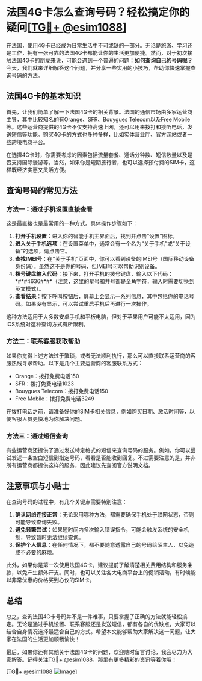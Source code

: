 # 法国4G卡怎么查询号码？轻松搞定你的疑问[[TG💪+ @esim1088](https://t.me/s/esim1088)]

在法国，使用4G卡已经成为日常生活中不可或缺的一部分。无论是旅游、学习还是工作，拥有一张可靠的法国4G卡都能让你的生活更加便捷。然而，对于初次接触法国4G卡的朋友来说，可能会遇到一个普遍的问题：**如何查询自己的号码呢？** 今天，我们就来详细解答这个问题，并分享一些实用的小技巧，帮助你快速掌握查询号码的方法。

## 法国4G卡的基本知识

首先，让我们简单了解一下法国4G卡的相关背景。法国的通信市场由多家运营商主导，其中比较知名的有Orange、SFR、Bouygues Telecom以及Free Mobile等。这些运营商提供的4G卡不仅支持高速上网，还可以用来拨打和接听电话，发送短信等功能。购买4G卡的方式也多种多样，比如实体营业厅、官方网站或者一些跨境电商平台。

在选择4G卡时，你需要考虑的因素包括流量套餐、通话分钟数、短信数量以及是否支持国际漫游等。当然，如果你是短期旅行者，也可以选择预付费的SIM卡，这样既经济实惠又灵活方便。

## 查询号码的常见方法

### 方法一：通过手机设置直接查看

这是最直接也是最常用的一种方式。具体操作步骤如下：

1. **打开手机设置**：进入你的智能手机主界面后，找到并点击“设置”图标。
2. **进入关于手机选项**：在设置菜单中，通常会有一个名为“关于手机”或“关于设备”的选项，请点击它。
3. **查找IMEI号**：在“关于手机”页面中，你可以看到设备的IMEI号（国际移动设备身份码）。虽然这不是你的号码，但IMEI号可以帮助识别设备。
4. **拨号键盘输入代码**：接下来，打开手机的拨号键盘，输入以下代码：\*#\*#4636#\*#\*（注意，这里的星号和井号都是全角字符，输入时需要切换到英文模式）。
5. **查看结果**：按下呼叫按钮后，屏幕上会显示一系列信息，其中包括你的电话号码。如果没有显示，可以尝试重启手机后再进行一次操作。

这种方法适用于大多数安卓手机和平板电脑，但对于苹果用户可能不太适用，因为iOS系统对这种查询方式有所限制。

### 方法二：联系客服获取帮助

如果你觉得上述方法过于繁琐，或者无法顺利执行，那么可以直接联系运营商的客服热线寻求帮助。以下是几个主要运营商的客服联系方式：

- Orange：拨打免费电话150
- SFR：拨打免费电话1023
- Bouygues Telecom：拨打免费电话150
- Free Mobile：拨打免费电话3249

在拨打电话之前，请准备好你的SIM卡相关信息，例如购买日期、激活时间等，以便客服人员更快地为你解决问题。

### 方法三：通过短信查询

有些运营商还提供了通过发送特定格式的短信来查询号码的服务。例如，你可以尝试发送一条空白短信到指定号码，看看是否能收到回复。不过需要注意的是，并非所有运营商都提供这样的服务，因此建议先查阅官方说明文档。

## 注意事项与小贴士

在查询号码的过程中，有几个关键点需要特别注意：

1. **确认网络连接正常**：无论采用哪种方法，都需要确保手机处于联网状态，否则可能导致查询失败。
2. **避免频繁尝试**：如果短时间内多次输入错误指令，可能会触发系统的安全机制，导致暂时无法继续查询。
3. **保护个人信息**：在任何情况下，都不要随意透露自己的号码给陌生人，以免造成不必要的麻烦。

此外，如果你是第一次使用法国4G卡，建议提前了解清楚相关费用结构和服务条款，以免产生额外开支。同时，也可以关注各大电商平台上的促销活动，有时候能以非常优惠的价格买到心仪的SIM卡。

## 总结

总之，查询法国4G卡号码并不是一件难事，只要掌握了正确的方法就能轻松搞定。无论是通过手机设置、联系客服还是发送短信，都有各自的优缺点，大家可以结合自身情况选择最适合自己的方式。希望本文能够帮助大家解决这一问题，让大家在法国的生活更加顺畅愉快！

最后，如果你还有其他关于法国4G卡的问题，欢迎随时留言讨论，我会尽力为大家解答。记得关注[TG💪+ @esim1088](https://t.me/s/esim1088)，那里有更多精彩的资讯等着你哦！

[[TG💪+ @esim1088](https://t.me/s/esim1088) ![Image](https://i.postimg.cc/4NQfJmqS/Snipaste-2025-05-13-00-14-12.png)]